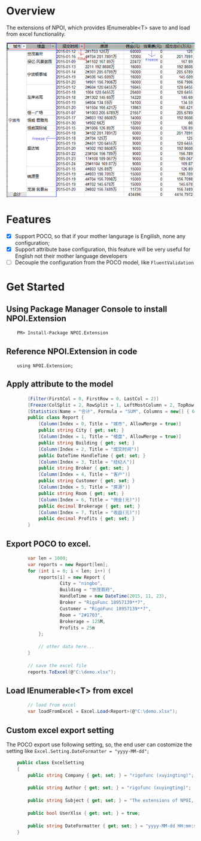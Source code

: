 # Overview
The extensions of NPOI, which provides IEnumerable&lt;T&gt; save to and load from excel functionality.

![NPOI.Extension demo](images/demo.PNG)

# Features
- [x] Support POCO, so that if your mother langurage is Engilish, none any configuration;
- [x] Support attribute base configuration, this feature will be very useful for English not their mother language developers
- [ ] Decouple the configuration from the POCO model, like `FluentValidation`

# Get Started
## Using Package Manager Console to install NPOI.Extension

        PM> Install-Package NPOI.Extension
    
## Reference NPOI.Extension in code

        using NPOI.Extension;
    
## Apply attribute to the model

```csharp
        [Filter(FirstCol = 0, FirstRow = 0, LastCol = 2)]
        [Freeze(ColSplit = 2, RowSplit = 1, LeftMostColumn = 2, TopRow = 1)]
        [Statistics(Name = "合计", Formula = "SUM", Columns = new[] { 6, 7 })]
        public class Report {
            [Column(Index = 0, Title = "城市", AllowMerge = true)]
            public string City { get; set; }
            [Column(Index = 1, Title = "楼盘", AllowMerge = true)]
            public string Building { get; set; }
            [Column(Index = 2, Title = "成交时间")]
            public DateTime HandleTime { get; set; }
            [Column(Index = 3, Title = "经纪人")]
            public string Broker { get; set; }
            [Column(Index = 4, Title = "客户")]
            public string Customer { get; set; }
            [Column(Index = 5, Title = "房源")]
            public string Room { get; set; }
            [Column(Index = 6, Title = "佣金(元)")]
            public decimal Brokerage { get; set; }
            [Column(Index = 7, Title = "收益(元)")]
            public decimal Profits { get; set; }
        }
```

## Export POCO to excel.

```csharp
        var len = 1000;
        var reports = new Report[len];
        for (int i = 0; i < len; i++) {
            reports[i] = new Report {
                    City = "ningbo",
                    Building = "世茂首府",
                    HandleTime = new DateTime(2015, 11, 23),
                    Broker = "RigoFunc 18957139**7",
                    Customer = "RigoFunc 18957139**7",
                    Room = "2#1703",
                    Brokerage = 125M,
                    Profits = 25m
            };

            // other data here...
        }

        // save the excel file
        reports.ToExcel(@"C:\demo.xlsx");
 ```       
## Load IEnumerable&lt;T&gt; from excel

```csharp
        // load from excel
        var loadFromExcel = Excel.Load<Report>(@"C:\demo.xlsx");
```

## Custom excel export setting

The POCO export use following setting, so, the end user can costomize the setting like `Excel.Setting.DateFormatter = "yyyy-MM-dd";`

```csharp
    public class ExcelSetting
    {
        public string Company { get; set; } = "rigofunc (xuyingting)";

        public string Author { get; set; } = "rigofunc (xuyingting)";

        public string Subject { get; set; } = "The extensions of NPOI, which provides IEnumerable<T>; save to and load from excel.";

        public bool UserXlsx { get; set; } = true;

        public string DateFormatter { get; set; } = "yyyy-MM-dd HH:mm:ss";
    }
```
